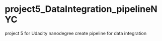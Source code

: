 # project5_DataIntegration_pipelineNYC
project 5 for Udacity nanodegree create pipeline for data integration 
